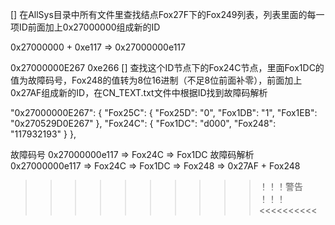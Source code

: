 [] 在AllSys目录中所有文件里查找结点Fox27F下的Fox249列表，列表里面的每一项ID前面加上0x27000000组成新的ID

0x27000000 + 0xe117 => 0x27000000e117

0x27000000E267
0xe266
[] 查找这个ID节点下的Fox24C节点，里面Fox1DC的值为故障码号，Fox248的值转为8位16进制（不足8位前面补零），前面加上0x27AF组成新的ID，在CN_TEXT.txt文件中根据ID找到故障码解析

"0x27000000E267": {
  "Fox25C": {
    "Fox25D": "0",
    "Fox1DB": "1",
    "Fox1EB": "0x270529D0E267"
  },
  "Fox24C": {
    "Fox1DC": "d000",
    "Fox248": "117932193"
  }
},


故障码号 0x27000000e117 => Fox24C => Fox1DC
故障码解析 0x27000000e117 => Fox24C => Fox1DC => Fox248 => 0x27AF + Fox248 


>>>>>>>>>> ！！！警告 ！！！ <<<<<<<<<<